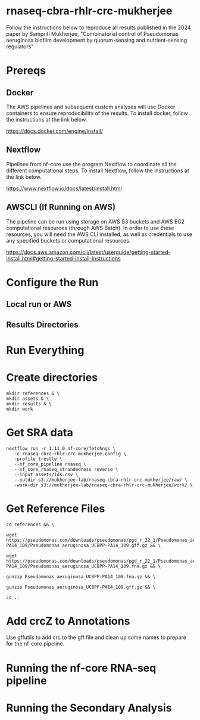 # rnaseq-cbra-rhlr-crc-mukherjee
Follow the instructions below to reproduce all results published in the 2024 paper by Sampriti Mukherjee, "Combinatorial control of Pseudomonas aeruginosa biofilm development by quorum-sensing and nutrient-sensing regulators"

# Prereqs 

## Docker
The AWS pipelines and subsequent custom analyses will use Docker containers to ensure reproducibility of the results. To install docker, follow the instructions at the link below.

https://docs.docker.com/engine/install/

## Nextflow
Pipelines from nf-core use the program Nextflow to coordinate all the different computational steps. To install Nextflow, follow the instructions at the link below. 

https://www.nextflow.io/docs/latest/install.html

## AWSCLI (If Running on AWS)
The pipeline can be run using storage on AWS S3 buckets and AWS EC2 computational resources (through AWS Batch). In order to use these resources, you will need the AWS CLI installed, as well as credentials to use any specified buckets or computational resources. 

https://docs.aws.amazon.com/cli/latest/userguide/getting-started-install.html#getting-started-install-instructions

# Configure the Run
## Local run or AWS
## Results Directories

# Run Everything

# Create directories
```
mkdir references & \
mkdir assets & \ 
mkdir results & \
mkdir work
```
# Get SRA data

```
nextflow run -r 1.11.0 nf-core/fetchngs \
   -c rnaseq-cbra-rhlr-crc-mukherjee.config \
   -profile trestle \
   --nf_core_pipeline rnaseq \
   --nf_core_rnaseq_strandedness reverse \
   --input assets/ids.csv \
   --outdir s3://mukherjee-lab/rnaseq-cbra-rhlr-crc-mukherjee/raw/ \
   -work-dir s3://mukherjee-lab/rnaseq-cbra-rhlr-crc-mukherjee/work/ \
```

# Get Reference Files
```
cd references && \

wget https://pseudomonas.com/downloads/pseudomonas/pgd_r_22_1/Pseudomonas_aeruginosa_UCBPP-PA14_109/Pseudomonas_aeruginosa_UCBPP-PA14_109.gff.gz && \ 

wget https://pseudomonas.com/downloads/pseudomonas/pgd_r_22_1/Pseudomonas_aeruginosa_UCBPP-PA14_109/Pseudomonas_aeruginosa_UCBPP-PA14_109.fna.gz && \

gunzip Pseudomonas_aeruginosa_UCBPP-PA14_109.fna.gz && \

gunzip Pseudomonas_aeruginosa_UCBPP-PA14_109.gff.gz && \

cd ..
```

# Add crcZ to Annotations
Use gffutils to add crc to the gff file and clean up some names to prepare for the nf-core pipeline.

# Running the nf-core RNA-seq pipeline

# Running the Secondary Analysis